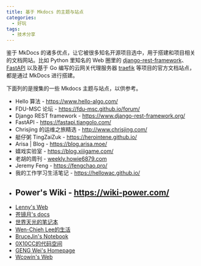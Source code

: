 ```yaml
---
title: 基于 Mkdocs 的主题与站点
categories: 
  - 好玩
tags:
  - 技术分享
---
```


鉴于 MkDocs 的诸多优点，让它被很多知名开源项目选中，用于搭建和项目相关的文档网站。比如 Python 里知名的 Web 圈里的 [django-rest-framework](https://www.django-rest-framework.org/)、[FastAPI](https://fastapi.tiangolo.com/) 以及基于 Go 编写的云网关代理服务器 [traefik](https://github.com/traefik/traefik) 等项目的官方文档站点，都是通过 MkDocs 进行搭建。

<!-- more -->

下面列的是搜集的一些 Mkdocs 主题与站点，以供参考。

- Hello 算法 - <https://www.hello-algo.com/>
- FDU-MSC 论坛 - <https://fdu-msc.github.io/forum/>
- Django REST framework - <https://www.django-rest-framework.org/>
- FastAPI - <https://fastapi.tiangolo.com/>
- Chrisjing 的运维之旅精选 - <http://www.chrisjing.com/>
- 艇仔粥 TingZaiZuk - <https://herointene.github.io/>
- Arisa | Blog - <https://blog.arisa.moe/>
- 嬉戏实验室 - <https://blog.xiiigame.com/>
- 老胡的周刊 - [weekly.howie6879.com](https://weekly.howie6879.com/)
- Jeremy Feng - <https://fengchao.pro/>
- 我的工作学习生活笔记 - <https://hellowac.github.io/>
- Power's Wiki - <https://wiki-power.com/>
  ---
- [Lenny's Web](https://lennychen.top)  
- [苍镜月's docs](https://pale-illusions.github.io/my-mkdocs/)  
- [世界天光的笔记本](https://lastwish.icu/)  
- [Wen-Chieh Lee的生活](https://wenchiehlee.github.io/mkdocs-life/)
- [BruceJin's Notebook](https://brucejqs.github.io/MyNotebook/)  
- [0X10CC的代码空间](https://tang-jiapeng.github.io/)
- [GENG Wei's Homepage](https://wgeng.site/index.html)
- [Wcowin's Web](https://wcowin.work/)